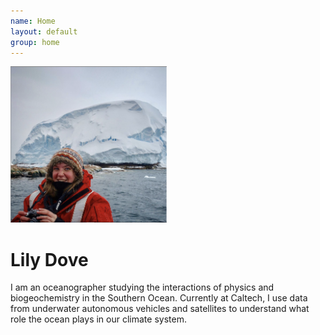 ```yaml
---
name: Home
layout: default
group: home
---
```


<img src="/static/img/LilyDove1.jpg" class="img-responsive center-block" width="250" height="250" alt="Sitting in front of the recently discovered Sif Island in the Amundsen Sea, Antarctica!"/>

<h1 class="text-center">Lily Dove</h1>

<p class="lead text-justify">
I am an oceanographer studying the interactions of physics and biogeochemistry in the Southern Ocean. Currently at Caltech, I use data from underwater autonomous vehicles and satellites to understand what role the ocean plays in our climate system.
</p>
